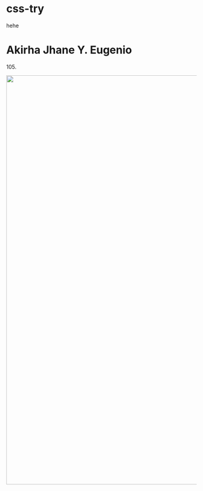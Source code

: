 # css-try
hehe
<!DOCTYPE html>
<html>
<head>
<title>Steak</title>
<head>
<body>
<h1>Akirha Jhane Y. Eugenio</h1>
<p>105.</p>
<IMG SRC="TWICE.png"width="1920"
height="1080">
</body>
</html>
